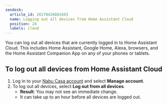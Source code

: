```yaml
---
zendesk:
  article_id: 26170426881693
  name: Logging out all devices from Home Assistant Cloud
  position: 24
  labels: cloud
---
```


You can log out all devices that are currently logged in to Home Assistant Cloud. This includes Home Assistant, Google Home, Alexa, browsers, and the Home Assistant Companion App on any of your phones or tablets.

## To log out all devices from Home Assistant Cloud

1. Log in to your [Nabu Casa account](https://account.nabucasa.com/) and select **Manage account**.
2. To log out all devices, select **Log out from all devices**.
   - **Result**: You may not see an immediate change.
   - It can take up to an hour before all devices are logged out.
